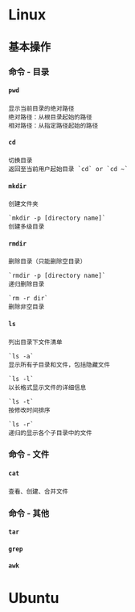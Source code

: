 # Linux



## 基本操作

### 命令 - 目录

#### `pwd`   

	显示当前目录的绝对路径
	绝对路径：从根目录起始的路径
	相对路径：从指定路径起始的路径

#### `cd`   

	切换目录
	返回至当前用户起始目录 `cd` or `cd ~`

#### `mkdir`   

	创建文件夹
	
	`mkdir -p [directory name]`
	创建多级目录

#### `rmdir`   

	删除目录（只能删除空目录）
	
	`rmdir -p [directory name]`
	递归删除目录
	
	`rm -r dir`
	删除非空目录

#### `ls`   

	列出目录下文件清单
	
	`ls -a`
	显示所有子目录和文件，包括隐藏文件
	
	`ls -l`
	以长格式显示文件的详细信息
	
	`ls -t`
	按修改时间排序
	
	`ls -r`
	递归的显示各个子目录中的文件

### 命令 - 文件

#### `cat`   

	查看、创建、合并文件


### 命令 - 其他

#### `tar`   

#### `grep`   

#### `awk`   





# Ubuntu



